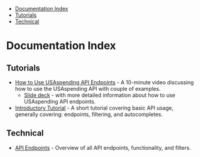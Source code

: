 <ul class="nav nav-stacked" id="sidebar">
  <li><a href="#documentation-index">Documentation Index</a></li>
  <li><a href="#tutorials">Tutorials</a></li>
  <li><a href="#technical">Technical</a></li>
</ul>

# Documentation Index <a name="documentation-index"></a>

## Tutorials <a name="tutorials"></a>
- [How to Use USAspending API Endpoints](https://www.youtube.com/watch?v=AEKL2LOkRZY) - A 10-minute video discussing how to use the USAspending API with couple of examples.
  - [Slide deck](https://www.usaspending.gov/data/Basic-API-Training.pdf) - with more detailed information about how to use USAspending API endpoints.
- [Introductory Tutorial](https://api.usaspending.gov/docs/intro-tutorial) -  A short tutorial covering basic API usage, generally covering: endpoints, filtering, and autocompletes.

## Technical <a name="technical"></a>
* [API Endpoints](/docs/endpoints) - Overview of all API endpoints, functionality, and filters.

